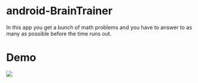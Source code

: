 # android-BrainTrainer  
In this app you get a bunch of math problems and you have to answer to as many as possible before the time runs out.  
  
# Demo  
![](https://i.imgur.com/1fopl3D.gif)
